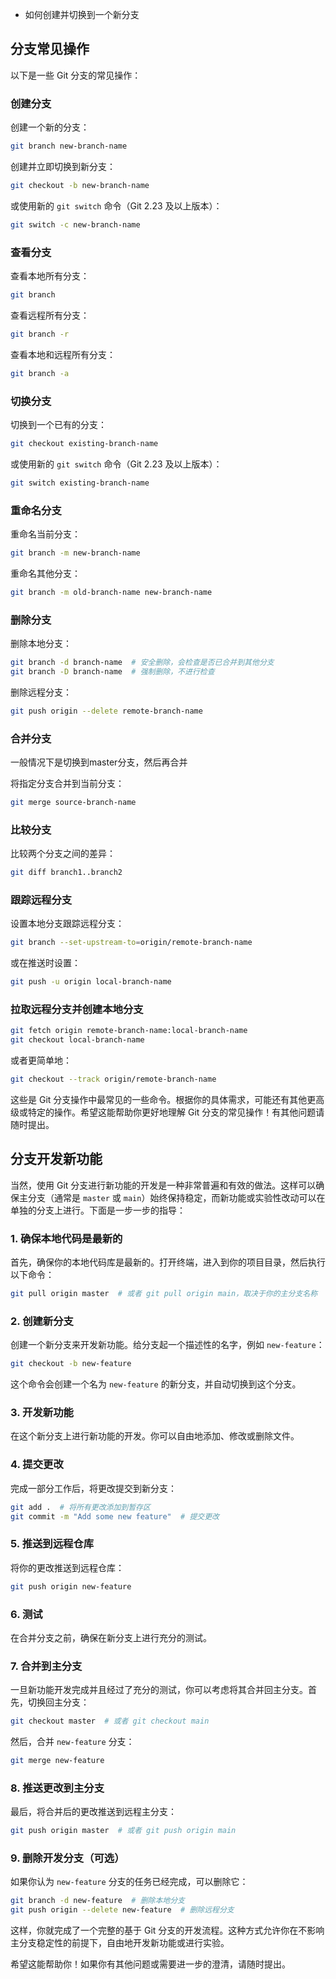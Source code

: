 - 如何创建并切换到一个新分支 

## 分支常见操作

以下是一些 Git 分支的常见操作：

### 创建分支

创建一个新的分支：

```bash
git branch new-branch-name
```

创建并立即切换到新分支：

```bash
git checkout -b new-branch-name
```

或使用新的 `git switch` 命令（Git 2.23 及以上版本）：

```bash
git switch -c new-branch-name
```

### 查看分支

查看本地所有分支：

```bash
git branch
```

查看远程所有分支：

```bash
git branch -r
```

查看本地和远程所有分支：

```bash
git branch -a
```

### 切换分支

切换到一个已有的分支：

```bash
git checkout existing-branch-name
```

或使用新的 `git switch` 命令（Git 2.23 及以上版本）：

```bash
git switch existing-branch-name
```

### 重命名分支

重命名当前分支：

```bash
git branch -m new-branch-name
```

重命名其他分支：

```bash
git branch -m old-branch-name new-branch-name
```

### 删除分支

删除本地分支：

```bash
git branch -d branch-name  # 安全删除，会检查是否已合并到其他分支
git branch -D branch-name  # 强制删除，不进行检查
```

删除远程分支：

```bash
git push origin --delete remote-branch-name
```

### 合并分支

一般情况下是切换到master分支，然后再合并

将指定分支合并到当前分支：

```bash
git merge source-branch-name
```

### 比较分支

比较两个分支之间的差异：

```bash
git diff branch1..branch2
```

### 跟踪远程分支

设置本地分支跟踪远程分支：

```bash
git branch --set-upstream-to=origin/remote-branch-name
```

或在推送时设置：

```bash
git push -u origin local-branch-name
```

### 拉取远程分支并创建本地分支

```bash
git fetch origin remote-branch-name:local-branch-name
git checkout local-branch-name
```

或者更简单地：

```bash
git checkout --track origin/remote-branch-name
```

这些是 Git 分支操作中最常见的一些命令。根据你的具体需求，可能还有其他更高级或特定的操作。希望这能帮助你更好地理解 Git 分支的常见操作！有其他问题请随时提出。

## 分支开发新功能

当然，使用 Git 分支进行新功能的开发是一种非常普遍和有效的做法。这样可以确保主分支（通常是 `master` 或 `main`）始终保持稳定，而新功能或实验性改动可以在单独的分支上进行。下面是一步一步的指导：

### 1. 确保本地代码是最新的

首先，确保你的本地代码库是最新的。打开终端，进入到你的项目目录，然后执行以下命令：

```bash
git pull origin master  # 或者 git pull origin main，取决于你的主分支名称
```

### 2. 创建新分支

创建一个新分支来开发新功能。给分支起一个描述性的名字，例如 `new-feature`：

```bash
git checkout -b new-feature
```

这个命令会创建一个名为 `new-feature` 的新分支，并自动切换到这个分支。

### 3. 开发新功能

在这个新分支上进行新功能的开发。你可以自由地添加、修改或删除文件。

### 4. 提交更改

完成一部分工作后，将更改提交到新分支：

```bash
git add .  # 将所有更改添加到暂存区
git commit -m "Add some new feature"  # 提交更改
```

### 5. 推送到远程仓库

将你的更改推送到远程仓库：

```bash
git push origin new-feature
```

### 6. 测试

在合并分支之前，确保在新分支上进行充分的测试。

### 7. 合并到主分支

一旦新功能开发完成并且经过了充分的测试，你可以考虑将其合并回主分支。首先，切换回主分支：

```bash
git checkout master  # 或者 git checkout main
```

然后，合并 `new-feature` 分支：

```bash
git merge new-feature
```

### 8. 推送更改到主分支

最后，将合并后的更改推送到远程主分支：

```bash
git push origin master  # 或者 git push origin main
```

### 9. 删除开发分支（可选）

如果你认为 `new-feature` 分支的任务已经完成，可以删除它：

```bash
git branch -d new-feature  # 删除本地分支
git push origin --delete new-feature  # 删除远程分支
```

这样，你就完成了一个完整的基于 Git 分支的开发流程。这种方式允许你在不影响主分支稳定性的前提下，自由地开发新功能或进行实验。

希望这能帮助你！如果你有其他问题或需要进一步的澄清，请随时提出。